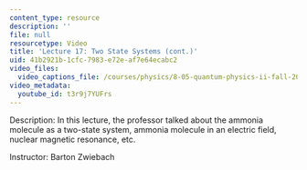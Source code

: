 ```yaml
---
content_type: resource
description: ''
file: null
resourcetype: Video
title: 'Lecture 17: Two State Systems (cont.)'
uid: 41b2921b-1cfc-7983-e72e-af7e64ecabc2
video_files:
  video_captions_file: /courses/physics/8-05-quantum-physics-ii-fall-2013/video-lectures/lecture-17-two-state-systems-cont./t3r9j7YUFrs.vtt
video_metadata:
  youtube_id: t3r9j7YUFrs
---
```


Description: In this lecture, the professor talked about the ammonia molecule as a two-state system, ammonia molecule in an electric field, nuclear magnetic resonance, etc.

Instructor: Barton Zwiebach